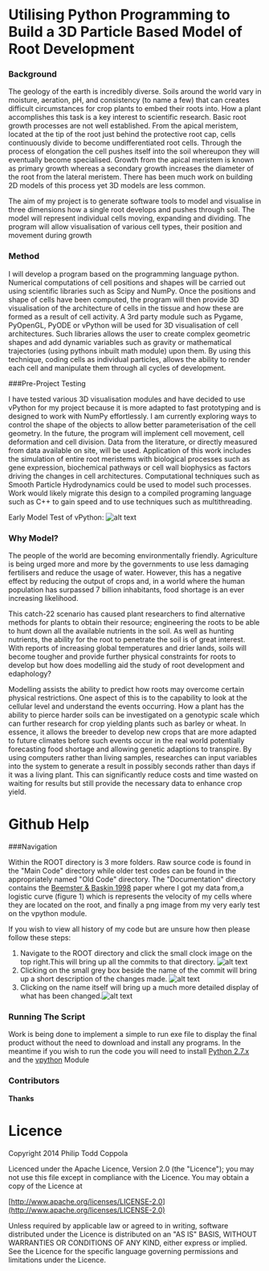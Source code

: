 Utilising Python Programming to Build a 3D Particle Based Model of Root Development
======

### Background

The geology of the earth is incredibly diverse. Soils around the world vary in moisture, aeration, pH, and consistency (to name a few) that can creates difficult circumstances for crop plants to embed their roots into. How a plant accomplishes this task is a key interest to scientific research. 
Basic root growth processes are not well established. From the apical meristem, located at the tip of the root just behind the protective root cap, cells continuously divide to become undifferentiated root cells. Through the process of elongation the cell pushes itself into the soil whereupon they will eventually become specialised. Growth from the apical meristem is known as primary growth whereas a secondary growth increases the diameter of the root from the lateral meristem. There has been much work on building 2D models of this process yet 3D models are less common. 

The aim of my project is to generate software tools to model and visualise in three dimensions how a single root develops and pushes through soil. The model will represent individual cells moving, expanding and dividing. The program will allow visualisation of various cell types, their position and movement during growth

### Method

I will develop a program based on the programming language python. Numerical computations of cell positions and shapes will be carried out using scientific libraries such as Scipy and NumPy. Once the positions and shape of cells have been computed, the program will then provide 3D visualisation of the architecture of cells in the tissue and how these are formed as a result of cell activity.  A 3rd party module such as Pygame, PyOpenGL, PyODE or vPython will be used for 3D visualisation of cell architectures. Such libraries allows the user to create complex geometric shapes and add dynamic variables such as gravity or mathematical trajectories (using pythons inbuilt math module) upon them. By using this technique, coding cells as individual particles, allows the ability to render each cell and manipulate them through all cycles of development. 

###Pre-Project Testing 

I have tested various 3D visualisation modules and have decided to use vPython for my project because it is more adapted to fast prototyping and is designed to work with NumPy effortlessly. I am currently exploring ways to control the shape of the objects to allow better parameterisation of the cell geometry. In the future, the program will implement cell movement, cell deformation and cell division. Data from the literature, or directly measured from data available on site, will be used. Application of this work includes the simulation of entire root meristems with biological processes such as gene expression, biochemical pathways or cell wall biophysics as factors driving the changes in cell architectures. Computational techniques such as Smooth Particle Hydrodynamics could be used to model such processes. Work would likely migrate this design to a compiled programing language such as C++ to gain speed and to use techniques such as multithreading. 

Early Model Test of vPython: 
![alt text](http://i.imgur.com/Fddxb7i.png?1 "Early Model Test")

### Why Model?

The people of the world are becoming environmentally friendly. Agriculture is being urged more and more by the governments to use less damaging fertilisers and reduce the usage of water. However, this has a negative effect by reducing the output of crops and, in a world where the human population has surpassed 7 billion inhabitants, food shortage is an ever increasing likelihood. 

This catch-22 scenario has caused plant researchers to find alternative methods for plants to obtain their resource; engineering the roots to be able to hunt down all the available nutrients in the soil.
As well as hunting nutrients, the ability for the root to penetrate the soil is of great interest. With reports of increasing global temperatures and drier lands, soils will become tougher and provide further physical constraints for roots to develop but how does modelling aid the study of root development and edaphology?

Modelling assists the ability to predict how roots may overcome certain physical restrictions. One aspect of this is to the capability to look at the cellular level and understand the events occurring. How a plant has the ability to pierce harder soils can be investigated on a genotypic scale which can further research for crop yielding plants such as barley or wheat.
In essence, it allows the breeder to develop new crops that are more adapted to future climates before such events occur in the real world potentially forecasting food shortage and allowing genetic adaptions to transpire.
By using computers rather than living samples, researches can input variables into the system to generate a result in possibly seconds rather than days if it was a living plant. This can significantly reduce costs and time wasted on waiting for results but still provide the necessary data to enhance crop yield.  

Github Help
====

###Navigation

Within the ROOT directory is 3 more folders. Raw source code is found in the "Main Code" directory while older test codes can be found in the appropriately named "Old Code" directory. The "Documentation" directory contains the [Beemster & Baskin 1998](http://www.plantphysiol.org/content/116/4/1515 "Beemster et al Paper") paper where I got my data from,a logistic curve (figure 1) which is represents the velocity of my cells where they are located on the root, and finally a png image from my very early test on the vpython module.

If you wish to view all history of my code but are unsure how then please follow these steps:

1. Navigate to the ROOT directory and click the small clock image on the top right.This will bring up all the commits to that directory. ![alt text][img1]
2. Clicking on the small grey box beside the name of the commit will bring up a short description of the changes made. ![alt text][img2]
3. Clicking on the name itself will bring up a much more detailed display of what has been changed.![alt text][img3]

[img1]:http://i.imgur.com/Hnf3a3M.png
[img2]:http://i.imgur.com/aTX4XI8.png
[img3]:http://i.imgur.com/3bvTaLD.png

### Running The Script

Work is being done to implement a simple to run exe file to display the final product without the need to download and install any programs. In the meantime if you wish to run the code you will need to install [Python 2.7.x](https://www.python.org/downloads/ "Downloads Page") and the [vpython](http://vpython.org/contents/download_windows.html "vPython Download for Windows") Module

### Contributors

**Thanks**





Licence
=======

Copyright 2014 Philip Todd Coppola

Licenced under the Apache Licence, Version 2.0 (the "Licence");
you may not use this file except in compliance with the Licence.
You may obtain a copy of the Licence at

[http://www.apache.org/licenses/LICENSE-2.0](http://www.apache.org/licenses/LICENSE-2.0)

Unless required by applicable law or agreed to in writing, software
distributed under the Licence is distributed on an "AS IS" BASIS,
WITHOUT WARRANTIES OR CONDITIONS OF ANY KIND, either express or implied.
See the Licence for the specific language governing permissions and
limitations under the Licence.
